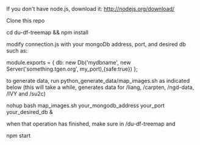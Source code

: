 If you don't have node.js, download it: http://nodejs.org/download/

Clone this repo

cd du-df-treemap && npm install

modify connection.js with your mongoDb address, port, and desired db such as:

module.exports = {
    db: new Db('mydbname', new Server('something.tgen.org', my_port),{safe:true})
};

to generate data, run python_generate_data/map_images.sh as indicated below (this will take a while, generates data for /liang, /carpten, /ngd-data, /IVY and /su2c)

nohup bash map_images.sh your_mongodb_address your_port your_desired_db &

when that operation has finished, make sure in /du-df-treemap and

npm start
